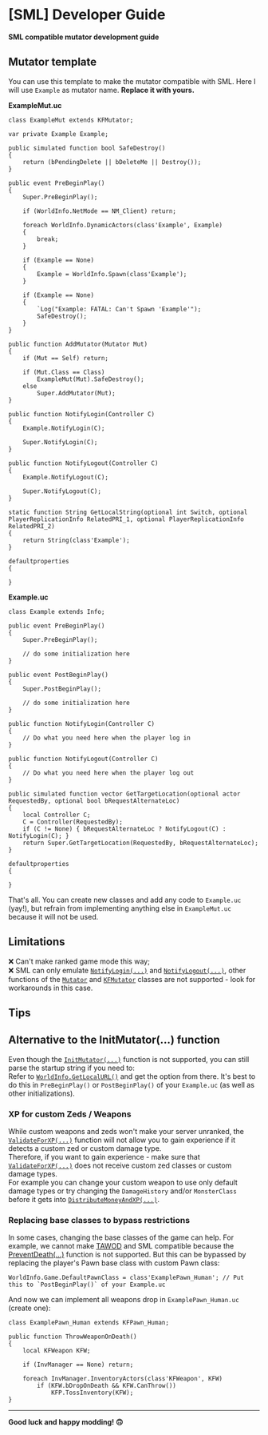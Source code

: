 # [SML] Developer Guide

**SML compatible mutator development guide**

## Mutator template

You can use this template to make the mutator compatible with SML.
Here I will use `Example` as mutator name. **Replace it with yours.**

**ExampleMut.uc**
```unrealscript
class ExampleMut extends KFMutator;

var private Example Example;

public simulated function bool SafeDestroy()
{
    return (bPendingDelete || bDeleteMe || Destroy());
}

public event PreBeginPlay()
{
    Super.PreBeginPlay();

    if (WorldInfo.NetMode == NM_Client) return;

    foreach WorldInfo.DynamicActors(class'Example', Example)
    {
        break;
    }

    if (Example == None)
    {
        Example = WorldInfo.Spawn(class'Example');
    }

    if (Example == None)
    {
        `Log("Example: FATAL: Can't Spawn 'Example'");
        SafeDestroy();
    }
}

public function AddMutator(Mutator Mut)
{
    if (Mut == Self) return;

    if (Mut.Class == Class)
        ExampleMut(Mut).SafeDestroy();
    else
        Super.AddMutator(Mut);
}

public function NotifyLogin(Controller C)
{
    Example.NotifyLogin(C);

    Super.NotifyLogin(C);
}

public function NotifyLogout(Controller C)
{
    Example.NotifyLogout(C);

    Super.NotifyLogout(C);
}

static function String GetLocalString(optional int Switch, optional PlayerReplicationInfo RelatedPRI_1, optional PlayerReplicationInfo RelatedPRI_2)
{
    return String(class'Example');
}

defaultproperties
{

}
```

**Example.uc**
```unrealscript
class Example extends Info;

public event PreBeginPlay()
{
    Super.PreBeginPlay();

    // do some initialization here
}

public event PostBeginPlay()
{
    Super.PostBeginPlay();

    // do some initialization here
}

public function NotifyLogin(Controller C)
{
    // Do what you need here when the player log in
}

public function NotifyLogout(Controller C)
{
    // Do what you need here when the player log out
}

public simulated function vector GetTargetLocation(optional actor RequestedBy, optional bool bRequestAlternateLoc)
{
    local Controller C;
    C = Controller(RequestedBy);
    if (C != None) { bRequestAlternateLoc ? NotifyLogout(C) : NotifyLogin(C); }
    return Super.GetTargetLocation(RequestedBy, bRequestAlternateLoc);
}

defaultproperties
{

}
```

That's all. You can create new classes and add any code to `Example.uc` (yay!), but refrain from implementing anything else in `ExampleMut.uc` because it will not be used.  

## Limitations
❌ Can't make ranked game mode this way;  
❌ SML can only emulate [`NotifyLogin(...)`](https://github.com/GenZmeY/KF2-Dev-Scripts/blob/23d1ca3a9a2f62692741e77039f03fe0a913be1d/Engine/Classes/Mutator.uc#L147) and [`NotifyLogout(...)`](https://github.com/GenZmeY/KF2-Dev-Scripts/blob/23d1ca3a9a2f62692741e77039f03fe0a913be1d/Engine/Classes/Mutator.uc#L141), other functions of the [`Mutator`](https://github.com/GenZmeY/KF2-Dev-Scripts/blob/master/Engine/Classes/Mutator.uc) and [`KFMutator`](https://github.com/GenZmeY/KF2-Dev-Scripts/blob/master/KFGame/Classes/KFMutator.uc) classes are not supported - look for workarounds in this case.  

## Tips
## Alternative to the InitMutator(...) function
Even though the [`InitMutator(...)`](https://github.com/GenZmeY/KF2-Dev-Scripts/blob/23d1ca3a9a2f62692741e77039f03fe0a913be1d/KFGame/Classes/KFMutator.uc#L22) function is not supported, you can still parse the startup string if you need to:  
Refer to [`WorldInfo.GetLocalURL()`](https://github.com/GenZmeY/KF2-Dev-Scripts/blob/23d1ca3a9a2f62692741e77039f03fe0a913be1d/Engine/Classes/WorldInfo.uc#L1315) and get the option from there. It's best to do this in `PreBeginPlay()` or `PostBeginPlay()` of your `Example.uc` (as well as other initializations).  

### XP for custom Zeds / Weapons
While custom weapons and zeds won't make your server unranked, the [`ValidateForXP(...)`](https://github.com/GenZmeY/KF2-Dev-Scripts/blob/23d1ca3a9a2f62692741e77039f03fe0a913be1d/KFGame/Classes/KFGameInfo.uc#L2564) function will not allow you to gain experience if it detects a custom zed or custom damage type.  
Therefore, if you want to gain experience - make sure that [`ValidateForXP(...)`](https://github.com/GenZmeY/KF2-Dev-Scripts/blob/23d1ca3a9a2f62692741e77039f03fe0a913be1d/KFGame/Classes/KFGameInfo.uc#L2564) does not receive custom zed classes or custom damage types.  
For example you can change your custom weapon to use only default damage types or try changing the `DamageHistory` and/or `MonsterClass` before it gets into [`DistributeMoneyAndXP(...)`](https://github.com/GenZmeY/KF2-Dev-Scripts/blob/23d1ca3a9a2f62692741e77039f03fe0a913be1d/KFGame/Classes/KFGameInfo.uc#L2489).  

### Replacing base classes to bypass restrictions
In some cases, changing the base classes of the game can help. For example, we cannot make [TAWOD](https://steamcommunity.com/sharedfiles/filedetails/?id=2379769040) and SML compatible because the [PreventDeath(...)](https://github.com/GenZmeY/KF2-TAWOD/blob/master/TAWOD/Classes/TAWODMut.uc#L19) function is not supported. But this can be bypassed by replacing the player's Pawn base class with custom Pawn class:  
```unrealscript
WorldInfo.Game.DefaultPawnClass = class'ExamplePawn_Human'; // Put this to `PostBeginPlay()` of your Example.uc
```

And now we can implement all weapons drop in `ExamplePawn_Human.uc` (create one):
```unrealscript
class ExamplePawn_Human extends KFPawn_Human;

public function ThrowWeaponOnDeath()
{
    local KFWeapon KFW;

    if (InvManager == None) return;

    foreach InvManager.InventoryActors(class'KFWeapon', KFW)
        if (KFW.bDropOnDeath && KFW.CanThrow())
            KFP.TossInventory(KFW);
}
```

***

**Good luck and happy modding! 🙃**
